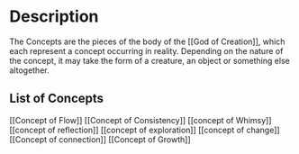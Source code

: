 # Description
The Concepts are the pieces of the body of the [[God of Creation]], which each represent a concept occurring in reality. Depending on the nature of the concept, it may take the form of a creature, an object or something else altogether.

## List of Concepts
[[Concept of Flow]]
[[Concept of Consistency]]
[[concept of Whimsy]]
[[concept of reflection]]
[[concept of exploration]]
[[concept of change]]
[[Concept of connection]]
[[Concept of Growth]]
